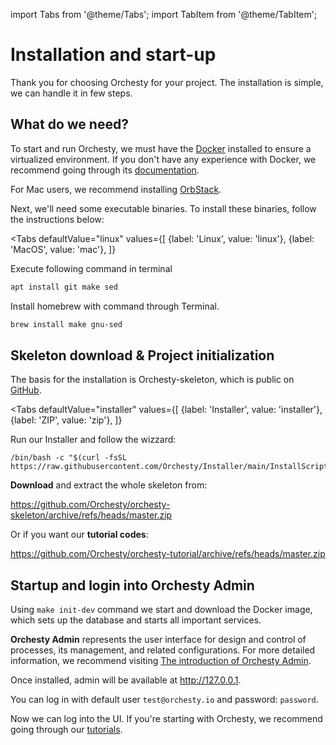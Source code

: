 import Tabs from '@theme/Tabs';
import TabItem from '@theme/TabItem';

# Installation and start-up

Thank you for choosing Orchesty for your project. The installation is simple, we can handle it in few steps.
 
## What do we need?
To start and run Orchesty, we must have the [Docker](https://www.docker.com/) installed to ensure a virtualized environment. If you don't have any experience with Docker, we recommend going through its [documentation](https://docs.docker.com/).

For Mac users, we recommend installing [OrbStack](https://orbstack.dev).

Next, we'll need some executable binaries. To install these binaries, follow the instructions below:

<Tabs
    defaultValue="linux"
    values={[
        {label: 'Linux', value: 'linux'},
        {label: 'MacOS', value: 'mac'},
    ]}
>
<TabItem value="linux">
Execute following command in terminal   

```bash
apt install git make sed
```
</TabItem>
<TabItem value="mac">
Install homebrew with command through Terminal.

```bash
brew install make gnu-sed
```
</TabItem>
</Tabs>

## Skeleton download & Project initialization
The basis for the installation is Orchesty-skeleton, which is public on [GitHub](https://github.com/Orchesty/orchesty-skeleton).  

<Tabs
    defaultValue="installer"
    values={[
        {label: 'Installer', value: 'installer'},
        {label: 'ZIP', value: 'zip'},
]}
>
<TabItem value="installer">

Run our Installer and follow the wizzard:  

```shell
/bin/bash -c "$(curl -fsSL https://raw.githubusercontent.com/Orchesty/Installer/main/InstallScript.sh)"
```
</TabItem>
<TabItem value="zip">

**Download** and extract the whole skeleton from:

https://github.com/Orchesty/orchesty-skeleton/archive/refs/heads/master.zip

Or if you want our **tutorial codes**:

https://github.com/Orchesty/orchesty-tutorial/archive/refs/heads/master.zip

</TabItem>
</Tabs>

## Startup and login into Orchesty Admin

Using `make init-dev` command we start and download the Docker image, which sets up the database and starts all important services.

**Orchesty Admin** represents the user interface for design and control of processes, its management, and related configurations.
For more detailed information, we recommend visiting [The introduction of Orchesty Admin](../admin/admin.md).

Once installed, admin will be available at http://127.0.0.1.

You can log in with default user ``test@orchesty.io`` and password: ``password``.

Now we can log into the UI.
If you're starting with Orchesty, we recommend going through our [tutorials](../tutorials/getting-started-with-tutorials.md).

